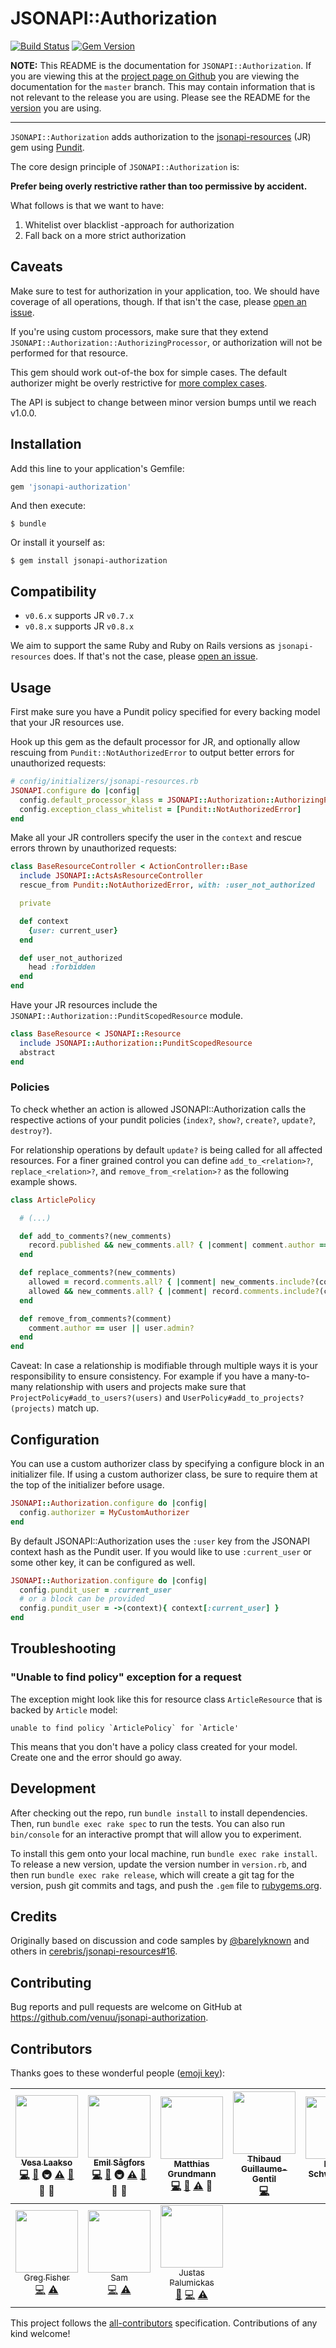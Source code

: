 # JSONAPI::Authorization

[![Build Status](https://img.shields.io/travis/venuu/jsonapi-authorization/master.svg?style=flat&maxAge=3600)](https://travis-ci.org/venuu/jsonapi-authorization) [![Gem Version](https://img.shields.io/gem/v/jsonapi-authorization.svg?style=flat&maxAge=3600)](https://rubygems.org/gems/jsonapi-authorization)

**NOTE:** This README is the documentation for `JSONAPI::Authorization`. If you are viewing this at the
[project page on Github](https://github.com/venuu/jsonapi-authorization) you are viewing the documentation for the `master`
branch. This may contain information that is not relevant to the release you are using. Please see the README for the
[version](https://github.com/venuu/jsonapi-authorization/releases) you are using.

 ---

`JSONAPI::Authorization` adds authorization to the [jsonapi-resources][jr] (JR) gem using [Pundit][pundit].

  [jr]: https://github.com/cerebris/jsonapi-resources "A resource-focused Rails library for developing JSON API compliant servers."
  [pundit]: https://github.com/elabs/pundit "Minimal authorization through OO design and pure Ruby classes"

The core design principle of `JSONAPI::Authorization` is:

**Prefer being overly restrictive rather than too permissive by accident.**

What follows is that we want to have:

1. Whitelist over blacklist -approach for authorization
2. Fall back on a more strict authorization

## Caveats

Make sure to test for authorization in your application, too. We should have coverage of all operations, though. If that isn't the case, please [open an issue][issues].

If you're using custom processors, make sure that they extend `JSONAPI::Authorization::AuthorizingProcessor`, or authorization will not be performed for that resource.

This gem should work out-of-the box for simple cases. The default authorizer might be overly restrictive for [more complex cases][complex-case].

The API is subject to change between minor version bumps until we reach v1.0.0.

  [complex-case]: https://github.com/venuu/jsonapi-authorization/issues/15

## Installation

Add this line to your application's Gemfile:

```ruby
gem 'jsonapi-authorization'
```

And then execute:

    $ bundle

Or install it yourself as:

    $ gem install jsonapi-authorization

## Compatibility

* `v0.6.x` supports JR `v0.7.x`
* `v0.8.x` supports JR `v0.8.x`

We aim to support the same Ruby and Ruby on Rails versions as `jsonapi-resources` does. If that's not the case, please [open an issue][issues].

## Usage

First make sure you have a Pundit policy specified for every backing model that your JR resources use.

Hook up this gem as the default processor for JR, and optionally allow rescuing from `Pundit::NotAuthorizedError` to output better errors for unauthorized requests:

```ruby
# config/initializers/jsonapi-resources.rb
JSONAPI.configure do |config|
  config.default_processor_klass = JSONAPI::Authorization::AuthorizingProcessor
  config.exception_class_whitelist = [Pundit::NotAuthorizedError]
end
```

Make all your JR controllers specify the user in the `context` and rescue errors thrown by unauthorized requests:

```ruby
class BaseResourceController < ActionController::Base
  include JSONAPI::ActsAsResourceController
  rescue_from Pundit::NotAuthorizedError, with: :user_not_authorized

  private

  def context
    {user: current_user}
  end

  def user_not_authorized
    head :forbidden
  end
end
```

Have your JR resources include the `JSONAPI::Authorization::PunditScopedResource` module.

```ruby
class BaseResource < JSONAPI::Resource
  include JSONAPI::Authorization::PunditScopedResource
  abstract
end
```

### Policies

To check whether an action is allowed JSONAPI::Authorization calls the respective actions of your pundit policies
(`index?`, `show?`, `create?`, `update?`, `destroy?`).

For relationship operations by default `update?` is being called for all affected resources.
For a finer grained control you can define `add_to_<relation>?`, `replace_<relation>?`, and `remove_from_<relation>?`
as the following example shows.

```ruby
class ArticlePolicy

  # (...)

  def add_to_comments?(new_comments)
    record.published && new_comments.all? { |comment| comment.author == user }
  end

  def replace_comments?(new_comments)
    allowed = record.comments.all? { |comment| new_comments.include?(comment) || add_to_comments?([comment])}
    allowed && new_comments.all? { |comment| record.comments.include?(comment) || remove_from_comments?(comment) }
  end

  def remove_from_comments?(comment)
    comment.author == user || user.admin?
  end
end
```

Caveat: In case a relationship is modifiable through multiple ways it is your responsibility to ensure consistency.
For example if you have a many-to-many relationship with users and projects make sure that
`ProjectPolicy#add_to_users?(users)` and `UserPolicy#add_to_projects?(projects)` match up.

## Configuration

You can use a custom authorizer class by specifying a configure block in an initializer file. If using a custom authorizer class, be sure to require them at the top of the initializer before usage.

```ruby
JSONAPI::Authorization.configure do |config|
  config.authorizer = MyCustomAuthorizer
end
```

By default JSONAPI::Authorization uses the `:user` key from the JSONAPI context hash as the Pundit user. If you would like to use `:current_user` or some other key, it can be configured as well.

```ruby
JSONAPI::Authorization.configure do |config|
  config.pundit_user = :current_user
  # or a block can be provided
  config.pundit_user = ->(context){ context[:current_user] }
end
```

## Troubleshooting

### "Unable to find policy" exception for a request

The exception might look like this for resource class `ArticleResource` that is backed by `Article` model:

```
unable to find policy `ArticlePolicy` for `Article'
```

This means that you don't have a policy class created for your model. Create one and the error should go away.

## Development

After checking out the repo, run `bundle install` to install dependencies. Then, run `bundle exec rake spec` to run the tests. You can also run `bin/console` for an interactive prompt that will allow you to experiment.

To install this gem onto your local machine, run `bundle exec rake install`. To release a new version, update the version number in `version.rb`, and then run `bundle exec rake release`, which will create a git tag for the version, push git commits and tags, and push the `.gem` file to [rubygems.org](https://rubygems.org).

## Credits

Originally based on discussion and code samples by [@barelyknown](https://github.com/barelyknown) and others in [cerebris/jsonapi-resources#16](https://github.com/cerebris/jsonapi-resources/issues/16).

## Contributing

Bug reports and pull requests are welcome on GitHub at https://github.com/venuu/jsonapi-authorization.

  [issues]: https://github.com/venuu/jsonapi-authorization/issues

## Contributors

Thanks goes to these wonderful people ([emoji key](https://github.com/kentcdodds/all-contributors#emoji-key)):

<!-- ALL-CONTRIBUTORS-LIST:START - Do not remove or modify this section -->
| [<img src="https://avatars.githubusercontent.com/u/482561?v=3" width="100px;"/><br /><sub>Vesa Laakso</sub>](http://vesalaakso.com)<br />[💻](https://github.com/Venuu/jsonapi-authorization/commits?author=valscion) [📖](https://github.com/Venuu/jsonapi-authorization/commits?author=valscion) 🚇 [⚠️](https://github.com/Venuu/jsonapi-authorization/commits?author=valscion) [🐛](https://github.com/Venuu/jsonapi-authorization/issues?q=author%3Avalscion) 💬 👀 | [<img src="https://avatars.githubusercontent.com/u/562204?v=3" width="100px;"/><br /><sub>Emil Sågfors</sub>](https://github.com/lime)<br />[💻](https://github.com/Venuu/jsonapi-authorization/commits?author=lime) [📖](https://github.com/Venuu/jsonapi-authorization/commits?author=lime) 🚇 [⚠️](https://github.com/Venuu/jsonapi-authorization/commits?author=lime) [🐛](https://github.com/Venuu/jsonapi-authorization/issues?q=author%3Alime) 💬 👀 | [<img src="https://avatars.githubusercontent.com/u/1591161?v=3" width="100px;"/><br /><sub>Matthias Grundmann</sub>](https://github.com/matthias-g)<br />[💻](https://github.com/Venuu/jsonapi-authorization/commits?author=matthias-g) [📖](https://github.com/Venuu/jsonapi-authorization/commits?author=matthias-g) [⚠️](https://github.com/Venuu/jsonapi-authorization/commits?author=matthias-g) 💬 | [<img src="https://avatars.githubusercontent.com/u/1322?v=3" width="100px;"/><br /><sub>Thibaud Guillaume-Gentil</sub>](http://thibaud.gg)<br />[💻](https://github.com/Venuu/jsonapi-authorization/commits?author=thibaudgg) | [<img src="https://avatars.githubusercontent.com/u/71660?v=3" width="100px;"/><br /><sub>Daniel Schweighöfer</sub>](http://netsteward.net)<br />[💻](https://github.com/Venuu/jsonapi-authorization/commits?author=acid) | [<img src="https://avatars.githubusercontent.com/u/5076967?v=3" width="100px;"/><br /><sub>Bruno Sofiato</sub>](https://github.com/bsofiato)<br />[💻](https://github.com/Venuu/jsonapi-authorization/commits?author=bsofiato) | [<img src="https://avatars.githubusercontent.com/u/1896026?v=3" width="100px;"/><br /><sub>Adam Robertson</sub>](https://github.com/arcreative)<br />[📖](https://github.com/Venuu/jsonapi-authorization/commits?author=arcreative) |
| :---: | :---: | :---: | :---: | :---: | :---: | :---: |
| [<img src="https://avatars3.githubusercontent.com/u/4742306?v=3" width="100px;"/><br /><sub>Greg Fisher</sub>](https://github.com/gnfisher)<br />[💻](https://github.com/Venuu/jsonapi-authorization/commits?author=gnfisher) [⚠️](https://github.com/Venuu/jsonapi-authorization/commits?author=gnfisher) | [<img src="https://avatars3.githubusercontent.com/u/370182?v=3" width="100px;"/><br /><sub>Sam</sub>](http://samlh.com)<br />[💻](https://github.com/Venuu/jsonapi-authorization/commits?author=handlers) [⚠️](https://github.com/Venuu/jsonapi-authorization/commits?author=handlers) | [<img src="https://avatars0.githubusercontent.com/u/2738630?v=3" width="100px;"/><br /><sub>Justas Palumickas</sub>](https://jpalumickas.com)<br />[🐛](https://github.com/Venuu/jsonapi-authorization/issues?q=author%3Ajpalumickas) [💻](https://github.com/Venuu/jsonapi-authorization/commits?author=jpalumickas) [⚠️](https://github.com/Venuu/jsonapi-authorization/commits?author=jpalumickas) |
<!-- ALL-CONTRIBUTORS-LIST:END -->

This project follows the [all-contributors](https://github.com/kentcdodds/all-contributors) specification. Contributions of any kind welcome!
